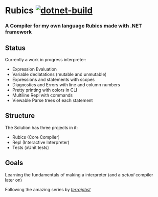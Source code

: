 # Rubics [![dotnet-build](https://github.com/SomeProgInThere/Rubics/actions/workflows/dotnet.yml/badge.svg)](https://github.com/SomeProgInThere/Rubics/actions/workflows/dotnet.yml)

### A Compiler for my own language Rubics made with .NET framework
## Status
Currently a work in progress interpreter:
  
  * Expression Evaluation
  * Variable declatations (mutable and unmutable)
  * Expressions and statements with scopes
  * Diagnostics and Errors with line and column numbers
  * Pretty printing with colors in CLI
  * Multiline Repl with commands
  * Viewable Parse trees of each statement

## Structure
The Solution has three projects in it:
  * Rubics (Core Compiler)
  * Repl (Interactive Interpreter)
  * Tests (xUnit tests)

## Goals
Learning the fundamentals of making a interpreter (and a *actual* compiler later on)

Following the amazing series by [*terrajobst*](https://youtube.com/playlist?list=PLRAdsfhKI4OWNOSfS7EUu5GRAVmze1t2y&si=Uh0fbgiPPq36D50x)
